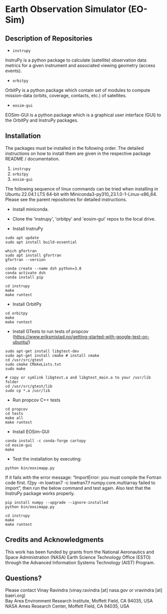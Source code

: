 # Earth Observation Simulator (EO-Sim)

## Description of Repositories

- `instrupy`

InstruPy is a python package to calculate (satellite) observation data metrics for a given instrument and associated viewing geometry (access events).

- `orbitpy`

OrbitPy is a python package which contain set of modules to compute mission-data (orbits, coverage, contacts, etc.) of satellites. 

- `eosim-gui`

EOSim-GUI is a python package which is a graphical user interface (GUI) to the OrbitPy and InstruPy packages.

## Installation

The packages must be installed in the following order. The detailed instructions on how to install them are given in the respective package README / documentation. 

1. `instrupy`
2. `orbitpy`
3. `eosim-gui`

The following sequence of linux commands can be tried when installing in Ubuntu 22.04.1 LTS 64-bit with Miniconda3-py310_23.1.0-1-Linux-x86_64. Please see the parent repositories for detailed instructions.

- Install miniconda.
- Clone the 'instrupy', 'orbitpy' and 'eosim-gui' repos to the local drive.

- Install InstruPy
```
sudo apt update
sudo apt install build-essential

which gfortran
sudo apt install gfortran
gfortran --version

conda create --name dsh python=3.8
conda activate dsh
conda install pip

cd instrupy
make
make runtest
```
- Install OrbitPy
```
cd orbitpy
make
make runtest
```

- Install GTests to run tests of propcov (https://www.eriksmistad.no/getting-started-with-google-test-on-ubuntu/)

```
sudo apt-get install libgtest-dev
sudo apt-get install cmake # install cmake
cd /usr/src/gtest
sudo cmake CMakeLists.txt
sudo make

# copy or symlink libgtest.a and libgtest_main.a to your /usr/lib folder
cd /usr/src/gtest/lib
sudo cp *.a /usr/lib

```
- Run propcov C++ tests
```
cd propcov
cd tests
make all
make runtest
```

- Install EOSim-GUI
```
conda install -c conda-forge cartopy
cd eosim-gui
make
```
- Test the installation by executing:
```
python bin/eosimapp.py
```
If it fails with the error message: “ImportError: you must compile the Fortran code first. f2py -m lowtran7 -c lowtran7.f  numpy.core.multiarray failed to import”, then run the below command and test again. Also test that the InstruPy package works properly.
```
pip install numpy --upgrade --ignore-installed
python bin/eosimapp.py
```
```
cd instrupy
make
make runtest
```

## Credits and Acknowledgments

This work has been funded by grants from the National Aeronautics and Space Administration (NASA) Earth Science Technology Office (ESTO) through the Advanced Information Systems Technology (AIST) Program.

## Questions?

Please contact Vinay Ravindra (vinay.ravindra [at] nasa.gov or vravindra [at] baeri.org) <br>
Bay Area Environment Research Institute, Moffett Field, CA 94035, USA <br>
NASA Ames Research Center, Moffett Field, CA 94035, USA
